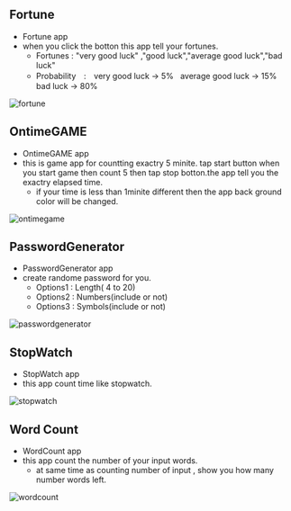 
## Fortune ##
* Fortune app
* when you click the botton this app tell your fortunes.
    * Fortunes : "very good luck" ,"good luck","average good luck","bad luck"
    * Probability　:　very good luck -> 5%   average good luck -> 15%   bad luck -> 80%
    
 ![fortune](https://user-images.githubusercontent.com/23109342/29654120-c60549fa-8860-11e7-8f0e-5f0d7edb3f5b.gif)

    
## OntimeGAME ##
* OntimeGAME app
* this is game app for countting exactry 5 minite. tap start button when you start game then count 5 then tap stop botton.the app tell you the exactry elapsed time.
    * if your time is less than 1minite different then the app back ground color will be changed.
    
![ontimegame](https://user-images.githubusercontent.com/23109342/29654043-76879342-8860-11e7-860c-7ffee0f1f5f7.gif)
    
## PasswordGenerator ##
* PasswordGenerator app
* create randome password for you.
    * Options1 : Length( 4 to 20)
    * Options2 : Numbers(include or not)
    * Options3 : Symbols(include or not)
    
![passwordgenerator](https://user-images.githubusercontent.com/23109342/29654255-58d47094-8861-11e7-8980-445f9ca548b3.gif)
    
## StopWatch ##
* StopWatch app
* this app count time like stopwatch.

![stopwatch](https://user-images.githubusercontent.com/23109342/29654340-a7359a6a-8861-11e7-8a5c-55f437c307b4.gif)

## Word Count ##
* WordCount app
* this app count the number of your input words.
    * at same time as counting number of input , show you how many number words left.
    
![wordcount](https://user-images.githubusercontent.com/23109342/29654437-114e4e9c-8862-11e7-9744-38e6237ef51b.gif)    
    

    

